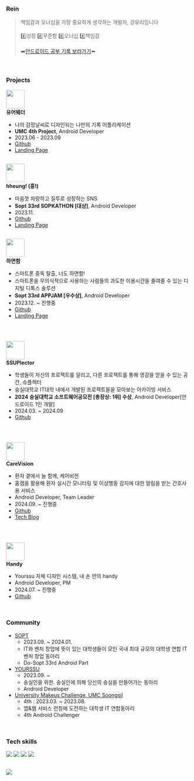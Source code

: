 ### Rein
> 책임감과 오너십을 가장 중요하게 생각하는 개발자, 강유리입니다 </br> </br>
> #️⃣성장 #️⃣꾸준함 #️⃣오너십 #️⃣책임감</br> </br>
> ➡️[안드로이드 공부 기록 보러가기](https://www.notion.so/kangyuri1114/Android-beb174a2a06e4fc39a3bcdc4ecec92c0)⬅️

</br>


### Projects

<img src="https://avatars.githubusercontent.com/u/138274494?s=48&v=4" width=50 /> <br/>   **유어웨더** 
  - 나의 감정날씨로 디자인되는 나만의 기록 어플리케이션
  - **UMC 4th Project**, Android Developer
  - 2023.06 - 2023.09
  - [Github](https://github.com/yourweather/yourweather-android)
  - [Landing Page](https://www.notion.so/4d8249f3157f4cb9bc014ba5567eff6f)
##
<img src="https://avatars.githubusercontent.com/u/151904137?s=48&v=4" width=50 /><br/>**hheung! (흥!)** <br/>
  - 마음껏 자랑하고 질투로 성장하는 SNS
  - **Sopt 33rd SOPKATHON [대상]**, Android Developer
  - 2023.11.
  - [Github](https://github.com/33th-SOPT-SOPKATHON-4/Android)
  - [Landing Page](https://playground.sopt.org/projects/139)

##
<img src="https://avatars.githubusercontent.com/u/154313174?s=48&v=4" width=50 /> <br/> **하면함**
  - 스마트폰 중독 탈출, 너도 하면함!
  - 스마트폰을 무의식적으로 사용하는 사람들의 과도한 이용시간을 줄여줄 수 있는 디지털 디톡스 솔루션 
  - **Sopt 33rd APPJAM [우수상]**, Android Developer
  - 2023.12. ~ 진행중 
  - [Github](https://github.com/Team-HMH/HMH-Android)
  - [Landing Page](https://playground.sopt.org/projects/148)
<br>

##
<img src="https://avatars.githubusercontent.com/u/163310323?s=48&v=4" width=50 /> <br/> **SSUPlector**
  - 학생들이 자신의 프로젝트를 알리고, 다른 프로젝트를 통해 영감을 얻을 수 있는 공간, 슈플렉터
  - 숭실대학교 IT대학 내에서 개발된 프로젝트들을 모아보는 아카이빙 서비스
  - **2024 숭실대학교 소프트웨어공모전 [총장상: 1위] 수상**, Android Developer[안드로이드 1인 개발]
  - 2024.03. ~ 2024.09 
  - [Github](https://github.com/SSU-Plector/SSU-Plector-Android)
<br>


##
<img src="https://avatars.githubusercontent.com/u/179388826?s=48&v=4" width=50 /> <br/> **CareVision**
  - 환자 곁에서 늘 함께, 케어비전
  - 홈캠을 활용해 환자 실시간 모니터링 및 이상행동 감지에 대한 알림을 받는 간호사용 서비스
  - Android Developer, Team Leader
  - 2024.09. ~ 진행중 
  - [Github](https://github.com/SSU-Capstone-Aurora/CareVision-Android)
  - [Tech Blog](https://velog.io/@kangyuri1114/series/CareVision-%EC%95%88%EB%93%9C%EB%A1%9C%EC%9D%B4%EB%93%9C-%EC%84%9C%EB%B9%84%EC%8A%A4)
<br>

##
<img src="https://avatars.githubusercontent.com/u/81421323?s=200&v=4" width=50 /> <br/> **Handy**
  - Yourssu 자체 디자인 시스템, 내 손 안의 handy
  - Android Developer, PM
  - 2024.07. ~ 진행중 
  - [Github](https://github.com/yourssu/Handy-Android)
<br>

### Community
- [SOPT](https://www.sopt.org/)
  - 2023.09. ~ 2024.01.
  - IT와 벤처 창업에 뜻이 있는 대학생들이 모인 국내 최대 규모의 대학생 연합 IT 벤처 창업 동아리
  - Do-Sopt 33rd Android Part
- [YOURSSU](https://yourssu.com)
  - 2023.09. ~
  - 숭실인을 위한. 숭실인에 의해 당신의 숭실을 만들어가는 동아리
  - Android Developer
- [University Makeus Challenge, UMC Soongsil](https://www.makeus.in/umc)
  - 4th : 2023.03. ~ 2023.08.
  - 앱&웹 서비스 런칭에 도전하는 대학생 IT 연합동아리
  - 4th Android Challenger
 </br>
 
### Tech skills
<p>
  <img src="https://img.shields.io/badge/Kotlin-7F52FF?style=flat-square&logo=Kotlin&logoColor=white"/>
  <img src="https://img.shields.io/badge/Android-3DDC84?style=flat-square&logo=android&logoColor=white">
  <img src="https://img.shields.io/badge/AndroidStudio-3DDC84?style=flat-square&logo=androidstudio&logoColor=white">
  <img src="https://img.shields.io/badge/jetpackCompose-000000?style=flat-square&logo=jetpackcompose&logoColor=#4285F4">
</p>


## 
<img src="https://github-readme-stats.vercel.app/api?username=kangyuri1114&show_icons=true">


